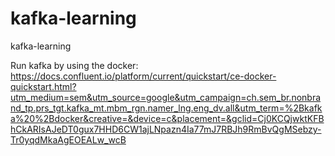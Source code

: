 # kafka-learning
kafka-learning


Run kafka by using the docker: https://docs.confluent.io/platform/current/quickstart/ce-docker-quickstart.html?utm_medium=sem&utm_source=google&utm_campaign=ch.sem_br.nonbrand_tp.prs_tgt.kafka_mt.mbm_rgn.namer_lng.eng_dv.all&utm_term=%2Bkafka%20%2Bdocker&creative=&device=c&placement=&gclid=Cj0KCQjwktKFBhCkARIsAJeDT0gux7HHD6CW1ajLNpazn4Ia77mJ7RBJh9RmBvQgMSebzy-Tr0yqdMkaAgEOEALw_wcB
